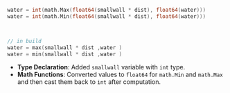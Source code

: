 


```go 
water = int(math.Max(float64(smallwall * dist), float64(water)))
water = int(math.Min(float64(smallwall * dist), float64(water)))



// in build 
water = max(smallwall * dist ,water )
water = min(smallwall * dist ,water )

```

- **Type Declaration**: Added `smallwall` variable with `int` type.
- **Math Functions**: Converted values to `float64` for `math.Min` and `math.Max` and then cast them back to `int` after computation.